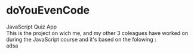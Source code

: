 # doYouEvenCode
  JavaScript Quiz App<br>
This is the project on wich me, and my other 3 coleagues have worked on during the JavaScript course and it's based on the folowing :<br>
adsa
